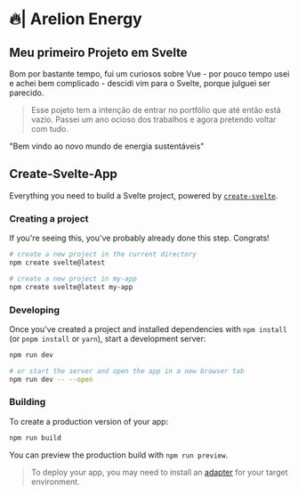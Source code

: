 # 🔥| Arelion Energy

## Meu primeiro Projeto em Svelte

Bom por bastante tempo, fui um curiosos sobre Vue - por pouco tempo usei e achei bem complicado - descidi vim para o Svelte, porque julguei ser parecido.

> Esse pojeto tem a intenção de entrar no portfólio que até então está vazio. Passei um ano ocioso dos trabalhos e agora pretendo voltar com tudo. 

"Bem vindo ao novo mundo de energia sustentáveis"

## Create-Svelte-App

Everything you need to build a Svelte project, powered by [`create-svelte`](https://github.com/sveltejs/kit/tree/main/packages/create-svelte).

### Creating a project

If you're seeing this, you've probably already done this step. Congrats!

```bash
# create a new project in the current directory
npm create svelte@latest

# create a new project in my-app
npm create svelte@latest my-app
```

### Developing

Once you've created a project and installed dependencies with `npm install` (or `pnpm install` or `yarn`), start a development server:

```bash
npm run dev

# or start the server and open the app in a new browser tab
npm run dev -- --open
```

### Building

To create a production version of your app:

```bash
npm run build
```

You can preview the production build with `npm run preview`.

> To deploy your app, you may need to install an [adapter](https://kit.svelte.dev/docs/adapters) for your target environment.
